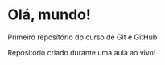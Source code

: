 # Olá, mundo!
 Primeiro repositório dp curso de Git e GitHub

 Repositório criado durante uma aula ao vivo!
